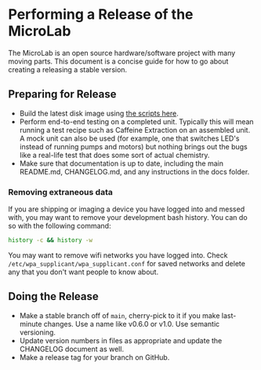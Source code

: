 # Performing a Release of the MicroLab

The MicroLab is an open source hardware/software project with many moving parts. This document is a concise guide for how to go about creating a releasing a stable version.

## Preparing for Release

- Build the latest disk image using [the scripts here](https://github.com/FourThievesVinegar/microlab-image/blob/main/BUILD.md).
- Perform end-to-end testing on a completed unit. Typically this will mean running a test recipe such as Caffeine Extraction on an assembled unit. A mock unit can also be used (for example, one that switches LED's instead of running pumps and motors) but nothing brings out the bugs like a real-life test that does some sort of actual chemistry.
- Make sure that documentation is up to date, including the main README.md, CHANGELOG.md, and any instructions in the docs folder.

### Removing extraneous data

If you are shipping or imaging a device you have logged into and messed with, you may want to remove your development bash history. You can do so with the following command:

```bash
history -c && history -w
```

You may want to remove wifi networks you have logged into. Check `/etc/wpa_supplicant/wpa_supplicant.conf` for saved networks and delete any that you don't want people to know about.

## Doing the Release

- Make a stable branch off of `main`, cherry-pick to it if you make last-minute changes. Use a name like v0.6.0 or v1.0. Use semantic versioning.
- Update version numbers in files as appropriate and update the CHANGELOG document as well.
- Make a release tag for your branch on GitHub.
